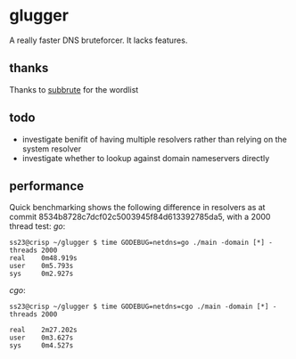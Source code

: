 # glugger

A really faster DNS bruteforcer.
It lacks features.

## thanks
Thanks to [subbrute](https://github.com/TheRook/subbrute) for the wordlist

## todo
* investigate benifit of having multiple resolvers rather than relying on the system resolver
* investigate whether to lookup against domain nameservers directly

## performance
Quick benchmarking shows the following difference in resolvers as at commit 8534b8728c7dcf02c5003945f84d613392785da5, with a 2000 thread test:
*go*:
```
ss23@crisp ~/glugger $ time GODEBUG=netdns=go ./main -domain [*] -threads 2000
real    0m48.919s
user    0m5.793s
sys     0m2.927s
```

*cgo*:
```
ss23@crisp ~/glugger $ time GODEBUG=netdns=cgo ./main -domain [*] -threads 2000

real    2m27.202s
user    0m3.627s
sys     0m4.527s
```
